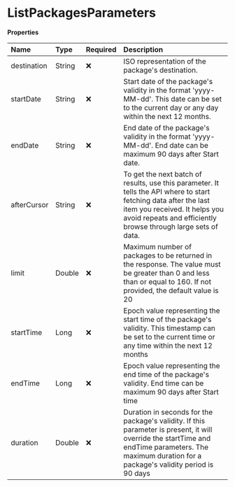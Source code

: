 # ListPackagesParameters

**Properties**

| Name        | Type   | Required | Description                                                                                                                                                                                                         |
| :---------- | :----- | :------- | :------------------------------------------------------------------------------------------------------------------------------------------------------------------------------------------------------------------ |
| destination | String | ❌       | ISO representation of the package's destination.                                                                                                                                                                    |
| startDate   | String | ❌       | Start date of the package's validity in the format 'yyyy-MM-dd'. This date can be set to the current day or any day within the next 12 months.                                                                      |
| endDate     | String | ❌       | End date of the package's validity in the format 'yyyy-MM-dd'. End date can be maximum 90 days after Start date.                                                                                                    |
| afterCursor | String | ❌       | To get the next batch of results, use this parameter. It tells the API where to start fetching data after the last item you received. It helps you avoid repeats and efficiently browse through large sets of data. |
| limit       | Double | ❌       | Maximum number of packages to be returned in the response. The value must be greater than 0 and less than or equal to 160. If not provided, the default value is 20                                                 |
| startTime   | Long   | ❌       | Epoch value representing the start time of the package's validity. This timestamp can be set to the current time or any time within the next 12 months                                                              |
| endTime     | Long   | ❌       | Epoch value representing the end time of the package's validity. End time can be maximum 90 days after Start time                                                                                                   |
| duration    | Double | ❌       | Duration in seconds for the package's validity. If this parameter is present, it will override the startTime and endTime parameters. The maximum duration for a package's validity period is 90 days                |

<!-- This file was generated by liblab | https://liblab.com/ -->
